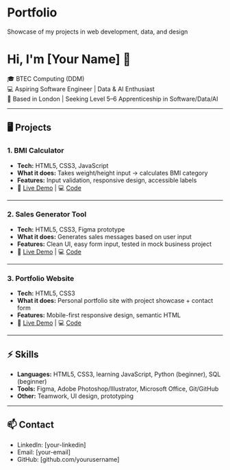 # Portfolio
Showcase of my projects in web development, data, and design


# Hi, I'm [Your Name] 👋

🎓 BTEC Computing (DDM)  
💻 Aspiring Software Engineer | Data & AI Enthusiast  
📍 Based in London | Seeking Level 5–6 Apprenticeship in Software/Data/AI  

---

## 🖥️ Projects

### 1. BMI Calculator
- **Tech:** HTML5, CSS3, JavaScript
- **What it does:** Takes weight/height input → calculates BMI category
- **Features:** Input validation, responsive design, accessible labels
- 🔗 [Live Demo](#) | 💻 [Code](#)

---

### 2. Sales Generator Tool
- **Tech:** HTML5, CSS3, Figma prototype
- **What it does:** Generates sales messages based on user input
- **Features:** Clean UI, easy form input, tested in mock business project
- 🔗 [Live Demo](#) | 💻 [Code](#)

---

### 3. Portfolio Website
- **Tech:** HTML5, CSS3
- **What it does:** Personal portfolio site with project showcase + contact form
- **Features:** Mobile-first responsive design, semantic HTML
- 🔗 [Live Demo](#) | 💻 [Code](#)

---

## ⚡ Skills
- **Languages:** HTML5, CSS3, learning JavaScript, Python (beginner), SQL (beginner)  
- **Tools:** Figma, Adobe Photoshop/Illustrator, Microsoft Office, Git/GitHub  
- **Other:** Teamwork, UI design, prototyping

---

## 📫 Contact
- LinkedIn: [your-linkedin]  
- Email: [your-email]  
- GitHub: [github.com/yourusername]  
